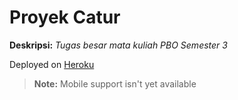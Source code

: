 # Proyek Catur

**Deskripsi:** *Tugas besar mata kuliah PBO Semester 3*

Deployed on [Heroku](https://gameplaces.herokuapp.com)

> **Note:** Mobile support isn't yet available
